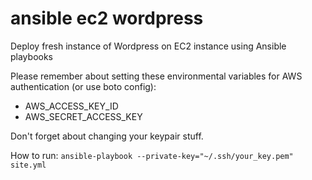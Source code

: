 # ansible ec2 wordpress
Deploy fresh instance of Wordpress on EC2 instance using Ansible playbooks

Please remember about setting these environmental variables for AWS authentication (or use boto config):
* AWS_ACCESS_KEY_ID
* AWS_SECRET_ACCESS_KEY
 
Don't forget about changing your keypair stuff. 

How to run: ```ansible-playbook --private-key="~/.ssh/your_key.pem" site.yml ```
